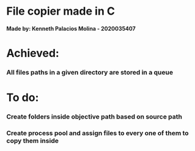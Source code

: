 # File copier made in C
#### **Made by:** Kenneth Palacios Molina - 2020035407

# Achieved:
### All files paths in a given directory are stored in a queue

# To do:
### Create folders inside objective path based on source path
### Create process pool and assign files to every one of them to copy them inside